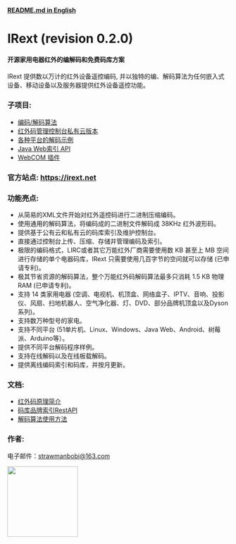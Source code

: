 __[README.md in English](https://github.com/irext/irext/blob/master/README.md)__

# IRext (revision 0.2.0)
#### 开源家用电器红外的编解码和免费码库方案

  IRext 提供数以万计的红外设备遥控编码, 并以独特的编、解码算法为任何嵌入式设备、移动设备以及服务器提供红外设备遥控功能。

### 子项目:
- [编码/解码算法](https://github.com/irext/irext-core)
- [红外码管理控制台私有云版本](https://github.com/irext/irext-console)
- [各种平台的解码示例](https://github.com/irext/irext-examples)
- [Java Web索引 API](https://github.com/irext/irext-web-api)
- [WebCOM 插件](https://github.com/irext/irext-web-com)


### 官方站点: https://irext.net


### 功能亮点:
- 从简易的XML文件开始对红外遥控码进行二进制压缩编码。
- 使用通用的解码算法，将编码成的二进制文件解码成 38KHz 红外波形码。
- 提供基于公有云和私有云的码库索引及维护控制台。
- 直接通过控制台上传、压缩、存储并管理编码及索引。
- 极限的编码格式，LIRC或者其它万能红外厂商需要使用数 KB 甚至上 MB 空间进行存储的单个电器码库，IRext 只需要使用几百字节的空间就可以存储 (已申请专利)。
- 极其节省资源的解码算法，整个万能红外码解码算法最多只消耗 1.5 KB 物理 RAM (已申请专利)。
- 支持 14 类家用电器 (空调、电视机、机顶盒、网络盒子、IPTV、音响、投影仪、风扇、扫地机器人、空气净化器、灯、DVD、部分品牌机顶盒以及Dyson系列)。
- 支持数万种型号的家电。
- 支持不同平台 (51单片机、Linux、Windows、Java Web、Android、树莓派、Arduino等）。
- 提供不同平台解码程序样例。
- 支持在线解码以及在线板载解码。
- 提供离线编码索引和码库，并按月更新。

### 文档:

- [红外码原理简介](https://irext.net/doc/)
- [码库品牌索引RestAPI](https://irext.net/doc/#services)
- [解码算法使用方法](https://irext.net/doc/#decode)


### 作者: 

电子邮件：strawmanbobi@163.com

<img src="https://github.com/irext/irext/blob/master/wx_qr.png" align="left" height="160" width="160">
